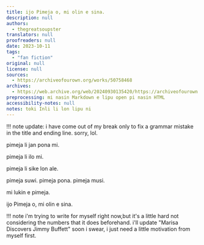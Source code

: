 ```yaml
---
title: ijo Pimeja o, mi olin e sina.
description: null
authors:
  - thegreatsoupster
translators: null
proofreaders: null
date: 2023-10-11
tags:
  - "fan fiction"
original: null
license: null
sources:
  - https://archiveofourown.org/works/50758468
archives:
  - https://web.archive.org/web/20240930135420/https://archiveofourown.org/works/50758468
preprocessing: mi nasin Markdown e lipu open pi nasin HTML
accessibility-notes: null
notes: toki Inli li lon lipu ni
---
```


!!! note
update: i have come out of my break only to fix a grammar mistake in the title and ending line. sorry, lol.

pimeja li jan pona mi.

pimeja li ilo mi.

pimeja li sike lon ale.

pimeja suwi. pimeja pona. pimeja musi.

mi lukin e pimeja.

ijo Pimeja o, mi olin e sina.

!!! note
i'm trying to write for myself right now,but it's a little hard not considering the numbers that it does beforehand. i'll update "Marisa Discovers Jimmy Buffett" soon i swear, i just need a little motivation from myself first.
